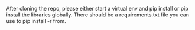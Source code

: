 After cloning the repo, please either start a virtual env and pip install or pip install the libraries globally. There should be a requirements.txt file you can use to pip install -r from.
